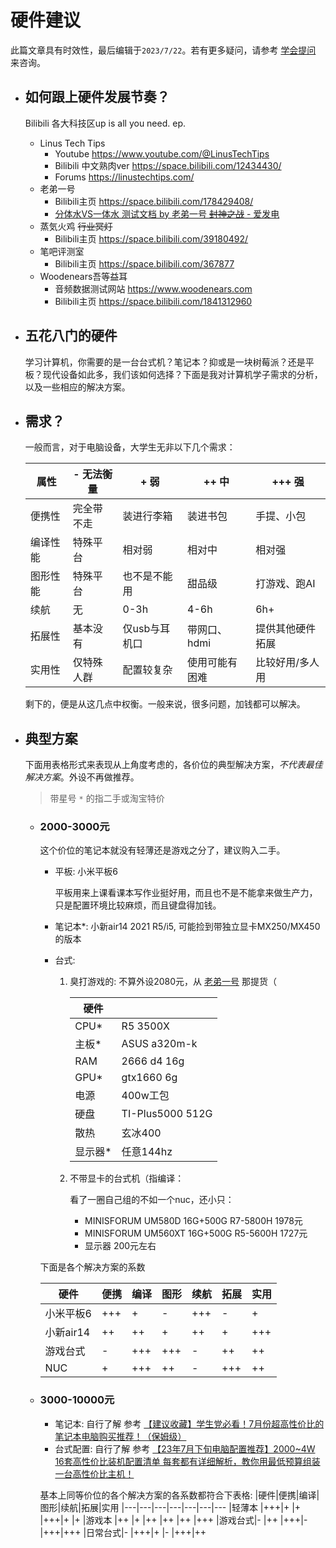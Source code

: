 # 硬件建议

此篇文章具有时效性，最后编辑于`2023/7/22`。若有更多疑问，请参考 [学会提问](./must_learn.md) 来咨询。

* ## 如何跟上硬件发展节奏？

    Bilibili 各大科技区up is all you need. ep.

    * Linus Tech Tips
        * Youtube https://www.youtube.com/@LinusTechTips
        * Bilibili 中文熟肉ver https://space.bilibili.com/12434430/
        * Forums https://linustechtips.com/
    * 老弟一号 
        * Bilibili主页 https://space.bilibili.com/178429408/
        * [分体水VS一体水 测试文档 by 老弟一号 ~~封神之战~~ - 爱发电](https://afdian.net/p/2f6b1db0183f11eeb7075254001e7c00)
    * 蒸気火鸡 ~~行业冥灯~~
        * Bilibili主页 https://space.bilibili.com/39180492/
    * 笔吧评测室
        * Bilibili主页 https://space.bilibili.com/367877
    * Woodenears吾等益耳
        * 音频数据测试网站 https://www.woodenears.com 
        * Bilibili主页 https://space.bilibili.com/1841312960

* ## 五花八门的硬件
    
    学习计算机，你需要的是一台台式机？笔记本？抑或是一块树莓派？还是平板？现代设备如此多，我们该如何选择？下面是我对计算机学子需求的分析，以及一些相应的解决方案。

* ## 需求？

    一般而言，对于电脑设备，大学生无非以下几个需求：
    
    |属性|- 无法衡量|+ 弱|++ 中|+++ 强
    |---|---|---|---|---
    |便携性|完全带不走|装进行李箱|装进书包|手提、小包
    |编译性能|特殊平台|相对弱|相对中|相对强
    |图形性能|特殊平台|也不是不能用|甜品级|打游戏、跑AI
    |续航|无|0-3h|4-6h|6h+
    |拓展性|基本没有|仅usb与耳机口|带网口、hdmi|提供其他硬件拓展
    |实用性|仅特殊人群|配置较复杂|使用可能有困难|比较好用/多人用

    剩下的，便是从这几点中权衡。一般来说，很多问题，加钱都可以解决。

* ## 典型方案

    下面用表格形式来表现从上角度考虑的，各价位的典型解决方案，*不代表最佳解决方案*。外设不再做推荐。

    >带星号 `*` 的指二手或淘宝特价

    * ### 2000-3000元

        这个价位的笔记本就没有轻薄还是游戏之分了，建议购入二手。

        * 平板: 小米平板6

            平板用来上课看课本写作业挺好用，而且也不是不能拿来做生产力，只是配置环境比较麻烦，而且键盘得加钱。

        * 笔记本*: 小新air14 2021 R5/i5, 可能捡到带独立显卡MX250/MX450的版本

        * 台式: 

            1. 臭打游戏的: 不算外设2080元，从 [老弟一号](https://LDTstore.com.cn) 那提货（

                |硬件||
                |---|---
                |CPU*|      R5 3500X
                |主板*|     ASUS a320m-k
                |RAM|       2666 d4 16g
                |GPU*|      gtx1660 6g
                |电源|      400w工包
                |硬盘|      TI-Plus5000 512G
                |散热|      玄冰400
                |显示器*|   任意144hz

            2. 不带显卡的台式机（指编译：

                看了一圈自己组的不如一个nuc，还小只：

                * MINISFORUM UM580D 16G+500G R7-5800H 1978元
                * MINISFORUM UM560XT 16G+500G R5-5600H 1727元
                * 显示器 200元左右

        下面是各个解决方案的系数

        |硬件        |便携|编译|图形|续航|拓展|实用
        | ---        |---|---|---|---|---|---
        | 小米平板6   |+++|+  |-  |+++|-  |+
        | 小新air14  |++ |++ |+  |++ |+  |+++
        | 游戏台式   |-  |+++|+++|-  |++ |++
        | NUC       |+  |+++|++ |-  |+++|++

    * ### 3000-10000元

        * 笔记本: 自行了解 参考 [【建议收藏】学生党必看！7月份超高性价比的笔记本电脑购买推荐！（保姆级）](https://www.bilibili.com/video/BV1SX4y1H7fq)
        * 台式配置: 自行了解 参考 [【23年7月下旬电脑配置推荐】2000~4W 16套高性价比装机配置清单 每套都有详细解析，教你用最低预算组装一台高性价比主机！](https://www.bilibili.com/video/BV18m4y1j7Tf)
        
        基本上同等价位的各个解决方案的各系数都符合下表格: 
        |硬件|便携|编译|图形|续航|拓展|实用
        |---|---|---|---|---|---|---
        |轻薄本  |+++|+  |+  |+++|+  |+
        |游戏本  |++ |+  |++ |++ |++ |+++
        |游戏台式|-  |++ |+++|-  |+++|+++
        |日常台式|-  |+++|+  |-  |+++|++
